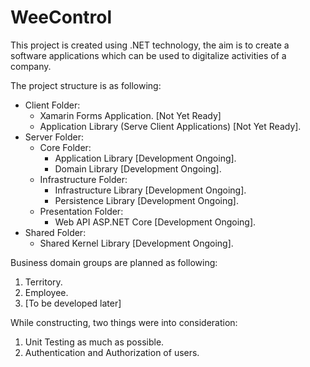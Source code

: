 ﻿# WeeControl
This project is created using .NET technology, the aim is to create a software applications which can be used to digitalize activities of a company.

The project structure is as following:
- Client Folder:
    - Xamarin Forms Application. [Not Yet Ready]
    - Application Library (Serve Client Applications) [Not Yet Ready].
- Server Folder:
    - Core Folder:
        - Application Library [Development Ongoing].
        - Domain Library [Development Ongoing].
    - Infrastructure Folder:
        - Infrastructure Library [Development Ongoing].
        - Persistence Library [Development Ongoing].
    - Presentation Folder:
        - Web API ASP.NET Core [Development Ongoing].
- Shared Folder:
    - Shared Kernel Library [Development Ongoing].

Business domain groups are planned as following:
1. Territory.
2. Employee.
3. [To be developed later]

While constructing, two things were into consideration:
1. Unit Testing as much as possible.
2. Authentication and Authorization of users.

